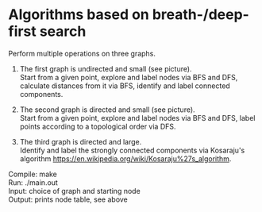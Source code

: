 # Algorithms based on breath-/deep-first search
Perform multiple operations on three graphs.  

1) The first graph is undirected and small (see picture).  
Start from a given point, explore and label nodes via BFS and DFS, calculate distances from it via BFS, identify and label connected components.

2) The second graph is directed and small (see picture).  
Start from a given point, explore and label nodes via BFS and DFS, label points according to a topological order via DFS.

2) The third graph is directed and large.  
Identify and label the strongly connected components via Kosaraju's algorithm https://en.wikipedia.org/wiki/Kosaraju%27s_algorithm.

Compile: make  
Run: ./main.out  
Input:  choice of graph and starting node  
Output: prints node table, see above
